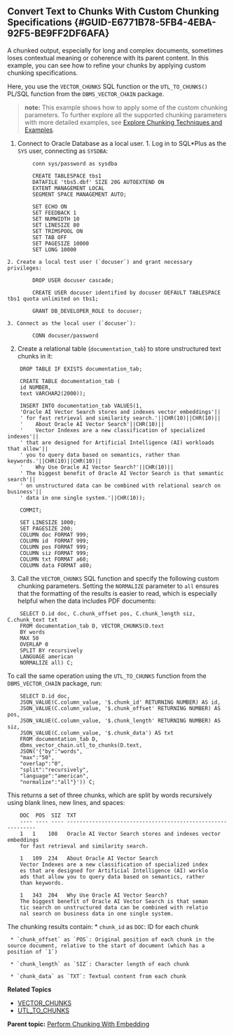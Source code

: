 ## Convert Text to Chunks With Custom Chunking Specifications {#GUID-E6771B78-5FB4-4EBA-92F5-BE9FF2DF6AFA}

A chunked output, especially for long and complex documents, sometimes loses contextual meaning or coherence with its parent content. In this example, you can see how to refine your chunks by applying custom chunking specifications. 

Here, you use the `VECTOR_CHUNKS` SQL function or the `UTL_TO_CHUNKS()` PL/SQL function from the `DBMS_VECTOR_CHAIN` package. 

> **note:** This example shows how to apply some of the custom chunking parameters. To further explore all the supported chunking parameters with more detailed examples, see [Explore Chunking Techniques and Examples](explore-chunking-techniques-and-examples.md#GUID-BFDE8B0A-6302-472C-AD8B-1BEB9AA2CB87). 

  1. Connect to Oracle Database as a local user.
    1. Log in to SQL*Plus as the `SYS` user, connecting as `SYSDBA`:
```
        conn sys/password as sysdba
```
```
        CREATE TABLESPACE tbs1
        DATAFILE 'tbs5.dbf' SIZE 20G AUTOEXTEND ON
        EXTENT MANAGEMENT LOCAL
        SEGMENT SPACE MANAGEMENT AUTO;
```
```
        SET ECHO ON
        SET FEEDBACK 1
        SET NUMWIDTH 10
        SET LINESIZE 80
        SET TRIMSPOOL ON
        SET TAB OFF
        SET PAGESIZE 10000
        SET LONG 10000
```
        

    2. Create a local test user (`docuser`) and grant necessary privileges:
```
        DROP USER docuser cascade;
```
```
        CREATE USER docuser identified by docuser DEFAULT TABLESPACE tbs1 quota unlimited on tbs1;
```
```
        GRANT DB_DEVELOPER_ROLE to docuser;
```
        

    3. Connect as the local user (`docuser`):
```
        CONN docuser/password
```
        

  2. Create a relational table (`documentation_tab`) to store unstructured text chunks in it:
```
    DROP TABLE IF EXISTS documentation_tab;
    
    CREATE TABLE documentation_tab (
    id NUMBER,
    text VARCHAR2(2000));
```
```
    INSERT INTO documentation_tab VALUES(1,
    'Oracle AI Vector Search stores and indexes vector embeddings'||
    ' for fast retrieval and similarity search.'||CHR(10)||CHR(10)||
    '    About Oracle AI Vector Search'||CHR(10)||
    '    Vector Indexes are a new classification of specialized indexes'||
    ' that are designed for Artificial Intelligence (AI) workloads that allow'||
    ' you to query data based on semantics, rather than keywords.'||CHR(10)||CHR(10)||
    '    Why Use Oracle AI Vector Search?'||CHR(10)||
    ' The biggest benefit of Oracle AI Vector Search is that semantic search'||
    ' on unstructured data can be combined with relational search on business'||
    ' data in one single system.'||CHR(10));
    
    COMMIT;
```
```
    SET LINESIZE 1000;
    SET PAGESIZE 200;
    COLUMN doc FORMAT 999;
    COLUMN id  FORMAT 999;
    COLUMN pos FORMAT 999;
    COLUMN siz FORMAT 999;
    COLUMN txt FORMAT a60;
    COLUMN data FORMAT a80;
```
    

  3. Call the `VECTOR_CHUNKS` SQL function and specify the following custom chunking parameters. Setting the `NORMALIZE` parameter to `all` ensures that the formatting of the results is easier to read, which is especially helpful when the data includes PDF documents:
```
    SELECT D.id doc, C.chunk_offset pos, C.chunk_length siz, C.chunk_text txt
    FROM documentation_tab D, VECTOR_CHUNKS(D.text
    BY words
    MAX 50
    OVERLAP 0
    SPLIT BY recursively
    LANGUAGE american
    NORMALIZE all) C;
```
    

To call the same operation using the `UTL_TO_CHUNKS` function from the `DBMS_VECTOR_CHAIN` package, run: 
```
    SELECT D.id doc,
    JSON_VALUE(C.column_value, '$.chunk_id' RETURNING NUMBER) AS id,
    JSON_VALUE(C.column_value, '$.chunk_offset' RETURNING NUMBER) AS pos,
    JSON_VALUE(C.column_value, '$.chunk_length' RETURNING NUMBER) AS siz,
    JSON_VALUE(C.column_value, '$.chunk_data') AS txt
    FROM documentation_tab D,
    dbms_vector_chain.utl_to_chunks(D.text,
    JSON('{"by":"words",
    "max":"50",
    "overlap":"0",
    "split":"recursively",
    "language":"american",
    "normalize":"all"}')) C;
```
    

This returns a set of three chunks, which are split by words recursively using blank lines, new lines, and spaces:
```
    DOC  POS  SIZ  TXT
    ---- ---- ---- ------------------------------------------------------------
    1   1    108   Oracle AI Vector Search stores and indexes vector embeddings
    for fast retrieval and similarity search.
    
    1   109  234   About Oracle AI Vector Search
    Vector Indexes are a new classification of specialized index
    es that are designed for Artificial Intelligence (AI) worklo
    ads that allow you to query data based on semantics, rather
    than keywords.
    
    1   343  204   Why Use Oracle AI Vector Search?
    The biggest benefit of Oracle AI Vector Search is that seman
    tic search on unstructured data can be combined with relatio
    nal search on business data in one single system.
```
    

The chunking results contain: 
     * `chunk_id` as `DOC`: ID for each chunk 

     * `chunk_offset` as `POS`: Original position of each chunk in the source document, relative to the start of document (which has a position of `1`) 

     * `chunk_length` as `SIZ`: Character length of each chunk 

     * `chunk_data` as `TXT`: Textual content from each chunk 




**Related Topics**

  * [VECTOR_CHUNKS](vector_chunks.md#GUID-5927E2FA-6419-4744-A7CB-3E62DBB027AD)
  * [UTL_TO_CHUNKS](utl_to_chunks-dbms_vector_chain.md#GUID-4E145629-7098-4C7C-804F-FC85D1F24240)



**Parent topic:** [Perform Chunking With Embedding](perform-chunking-embedding.md)
